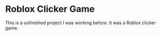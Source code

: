 # Roblox Clicker Game

This is a unfinished project I was working before. It was a Roblox clicker game.